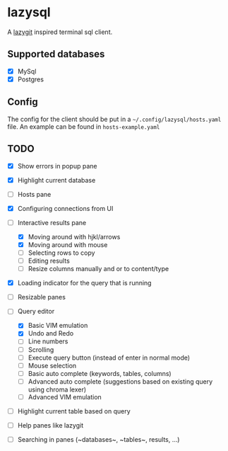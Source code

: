 # lazysql

A [lazygit](https://github.com/jesseduffield/lazygit) inspired terminal sql client.

## Supported databases

- [x] MySql
- [x] Postgres

## Config

The config for the client should be put in a `~/.config/lazysql/hosts.yaml` file.
An example can be found in `hosts-example.yaml`

## TODO

- [x] Show errors in popup pane
- [x] Highlight current database
- [ ] Hosts pane
- [x] Configuring connections from UI
- [ ] Interactive results pane
    - [X] Moving around with hjkl/arrows
    - [x] Moving around with mouse
    - [ ] Selecting rows to copy
    - [ ] Editing results
    - [ ] Resize columns manually and or to content/type
- [x] Loading indicator for the query that is running
- [ ] Resizable panes
- [ ] Query editor
    - [x] Basic VIM emulation
    - [x] Undo and Redo
    - [ ] Line numbers
    - [ ] Scrolling
    - [ ] Execute query button (instead of enter in normal mode)
    - [ ] Mouse selection
    - [ ] Basic auto complete (keywords, tables, columns)
    - [ ] Advanced auto complete (suggestions based on existing query using chroma lexer)
    - [ ] Advanced VIM emulation
- [ ] Highlight current table based on query
- [ ] Help panes like lazygit
- [ ] Searching in panes (~databases~, ~tables~, results, ...)

